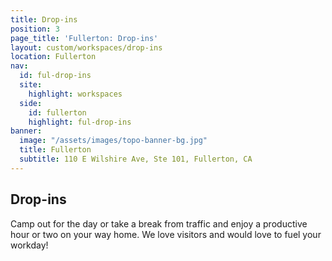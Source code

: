 ```yaml
---
title: Drop-ins
position: 3
page_title: 'Fullerton: Drop-ins'
layout: custom/workspaces/drop-ins
location: Fullerton
nav:
  id: ful-drop-ins
  site:
    highlight: workspaces
  side:
    id: fullerton
    highlight: ful-drop-ins
banner:
  image: "/assets/images/topo-banner-bg.jpg"
  title: Fullerton
  subtitle: 110 E Wilshire Ave, Ste 101, Fullerton, CA
---
```


## Drop-ins

Camp out for the day or take a break from traffic and enjoy a productive hour or two on your way home. We love visitors and would love to fuel your workday!
